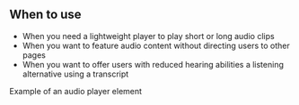 ## When to use

- When you need a lightweight player to play short or long audio clips
- When you want to feature audio content without directing users to other pages
- When you want to offer users with reduced hearing abilities a listening
  alternative using a transcript

<div id="overview-image-description" class="visually-hidden">
  Example of an audio player element
</div>
